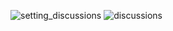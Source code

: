 ![setting_discussions](https://github.com/user-attachments/assets/6686f60e-f2d4-4a87-8b0d-d3425070c2cd)
![discussions](https://github.com/user-attachments/assets/b75a7ffd-d99b-4d4a-9e95-cb43b06b36aa)
